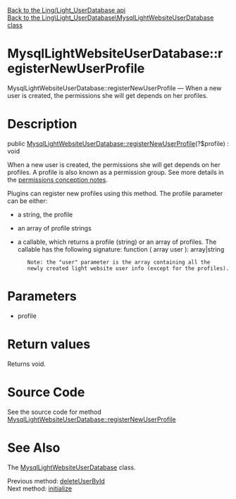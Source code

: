 [Back to the Ling/Light_UserDatabase api](https://github.com/lingtalfi/Light_UserDatabase/blob/master/doc/api/Ling/Light_UserDatabase.md)<br>
[Back to the Ling\Light_UserDatabase\MysqlLightWebsiteUserDatabase class](https://github.com/lingtalfi/Light_UserDatabase/blob/master/doc/api/Ling/Light_UserDatabase/MysqlLightWebsiteUserDatabase.md)


MysqlLightWebsiteUserDatabase::registerNewUserProfile
================



MysqlLightWebsiteUserDatabase::registerNewUserProfile — When a new user is created, the permissions she will get depends on her profiles.




Description
================


public [MysqlLightWebsiteUserDatabase::registerNewUserProfile](https://github.com/lingtalfi/Light_UserDatabase/blob/master/doc/api/Ling/Light_UserDatabase/MysqlLightWebsiteUserDatabase/registerNewUserProfile.md)(?$profile) : void




When a new user is created, the permissions she will get depends on her profiles.
A profile is also known as a permission group.
See more details in the [permissions conception notes](https://github.com/lingtalfi/Light_User/blob/master/doc/pages/permission-conception-notes.md).

Plugins can register new profiles using this method.
The profile parameter can be either:

- a string, the profile
- an array of profile strings
- a callable, which returns a profile (string) or an array of profiles.
         The callable has the following signature:
             function ( array user ): array|string

         Note: the "user" parameter is the array containing all the
         newly created light website user info (except for the profiles).




Parameters
================


- profile

    


Return values
================

Returns void.








Source Code
===========
See the source code for method [MysqlLightWebsiteUserDatabase::registerNewUserProfile](https://github.com/lingtalfi/Light_UserDatabase/blob/master/MysqlLightWebsiteUserDatabase.php#L349-L352)


See Also
================

The [MysqlLightWebsiteUserDatabase](https://github.com/lingtalfi/Light_UserDatabase/blob/master/doc/api/Ling/Light_UserDatabase/MysqlLightWebsiteUserDatabase.md) class.

Previous method: [deleteUserById](https://github.com/lingtalfi/Light_UserDatabase/blob/master/doc/api/Ling/Light_UserDatabase/MysqlLightWebsiteUserDatabase/deleteUserById.md)<br>Next method: [initialize](https://github.com/lingtalfi/Light_UserDatabase/blob/master/doc/api/Ling/Light_UserDatabase/MysqlLightWebsiteUserDatabase/initialize.md)<br>

